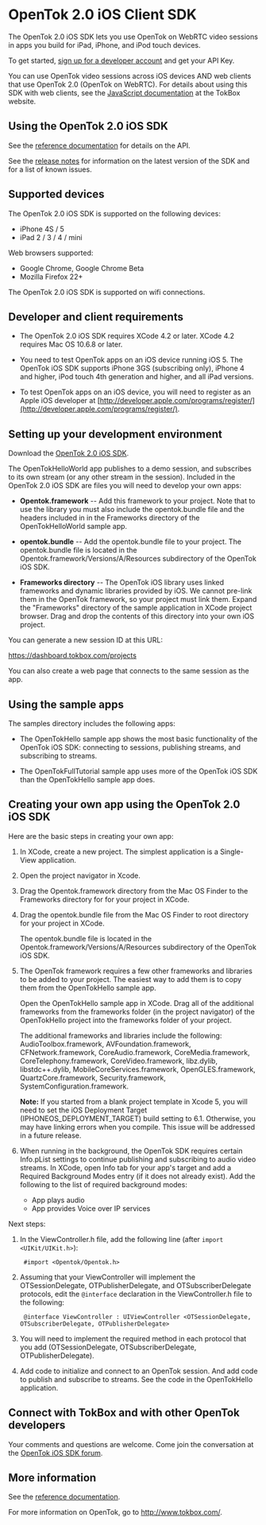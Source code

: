 OpenTok 2.0 iOS Client SDK
==========================

The OpenTok 2.0 iOS SDK lets you use OpenTok on WebRTC video sessions in apps you build for iPad, iPhone, and
iPod touch devices.

To get started, [sign up for a developer account](https://dashboard.tokbox.com/signups/new) and get your API Key.

You can use OpenTok video sessions across iOS devices AND web clients that use OpenTok 2.0 (OpenTok on WebRTC).
For details about using this SDK with web clients, see the
[JavaScript documentation](http://tokbox.com/opentok/libraries/client/js/) at the TokBox website.

Using the OpenTok 2.0 iOS SDK
-----------------------------

See the [reference documentation](http://opentok.github.io/opentok-ios-sdk-webrtc/) for details on the API.

See the [release notes](release_notes.md) for information on the latest version of the SDK and for a list of known
issues.

Supported devices
-----------------

The OpenTok 2.0 iOS SDK is supported on the following devices:

* iPhone 4S / 5
* iPad 2 / 3 / 4 / mini

Web browsers supported:

* Google Chrome, Google Chrome Beta
* Mozilla Firefox 22+

The OpenTok 2.0 iOS SDK is supported on wifi connections.

Developer and client requirements
---------------------------------

* The OpenTok 2.0 iOS SDK requires XCode 4.2 or later. XCode 4.2 requires Mac OS 10.6.8 or later.

* You need to test OpenTok apps on an iOS device running iOS 5. The OpenTok iOS SDK supports iPhone 3GS
(subscribing only), iPhone 4 and higher, iPod touch 4th generation and higher, and all iPad versions. 

* To test OpenTok apps on an iOS device, you will need to register as an Apple iOS developer at
[http://developer.apple.com/programs/register/](http://developer.apple.com/programs/register/).

Setting up your development environment
---------------------------------------

Download the [OpenTok 2.0 iOS SDK](https://github.com/opentok/opentok-ios-sdk-webrtc/). 

The OpenTokHelloWorld app publishes to a demo session, and subscribes to its own stream
(or any other stream in the session). Included in the OpenTok 2.0 iOS SDK are files you will need to develop
your own apps:

* **Opentok.framework** -- Add this framework to your project. Note that to use the library you must also 
include the opentok.bundle file and the headers included in in the Frameworks directory of the OpenTokHelloWorld
sample app.

* **opentok.bundle** -- Add the opentok.bundle file to your project. The opentok.bundle file is located
in the Opentok.framework/Versions/A/Resources subdirectory of the OpenTok iOS SDK. 

* **Frameworks directory** -- The OpenTok iOS library uses linked frameworks and dynamic libraries provided by iOS.
We cannot pre-link them in the OpenTok framework, so your project must link them. Expand the "Frameworks" directory
of the sample application in XCode project browser. Drag and drop the contents of this directory into your own iOS project.

You can generate a new session ID at this URL:

https://dashboard.tokbox.com/projects

You can also create a web page that connects to the same session as the app.

Using the sample apps
---------------------

The samples directory includes the following apps:

* The OpenTokHello sample app shows the most basic functionality of the OpenTok iOS SDK: connecting to sessions, publishing streams, and subscribing to streams.

* The OpenTokFullTutorial sample app uses more of the OpenTok iOS SDK than the OpenTokHello sample app does.


Creating your own app using the OpenTok 2.0 iOS SDK
---------------------------------------------------

Here are the basic steps in creating your own app:

1. In XCode, create a new project. The simplest application is a Single-View application.

2. Open the project navigator in Xcode.

3. Drag the Opentok.framework directory from the Mac OS Finder to the Frameworks directory for for your project in XCode.

4. Drag the opentok.bundle file from the Mac OS Finder to root directory for your project in XCode.

	The opentok.bundle file is located in the Opentok.framework/Versions/A/Resources subdirectory of the OpenTok iOS SDK.


5. The OpenTok framework requires a few other frameworks and libraries to be added to your project. The easiest way to add them is
to copy them from the OpenTokHello sample app.

	Open the OpenTokHello sample app in XCode. Drag all of the additional frameworks from the frameworks folder (in the project navigator)
	of the OpenTokHello project into the frameworks folder of your project.
	
	The additional frameworks and libraries include the following: AudioToolbox.framework, AVFoundation.framework, CFNetwork.framework,
	CoreAudio.framework, CoreMedia.framework, CoreTelephony.framework, CoreVideo.framework, libz.dylib, libstdc++.dylib, MobileCoreServices.framework,
	OpenGLES.framework, QuartzCore.framework, Security.framework, SystemConfiguration.framework.
	
	**Note:** If you started from a blank project template in Xcode 5, you will need to set the iOS Deployment Target (IPHONEOS_DEPLOYMENT_TARGET) build setting to 6.1.
	Otherwise, you may have linking errors when you compile. This issue will be addressed in a future release.
	
6. When running in the background, the OpenTok SDK requires certain Info.pList settings to continue publishing and subscribing to
audio video streams. In XCode, open Info tab for your app's target and add a Required Background Modes entry (if it does not already
exist). Add the following to the list of required background modes:

	- App plays audio
	- App provides Voice over IP services

Next steps:

1. In the ViewController.h file, add the following line (after `import <UIKit/UIKit.h>`):

		#import <Opentok/Opentok.h>

2. Assuming that your ViewController will implement the OTSessionDelegate, OTPublisherDelegate, and OTSubscriberDelegate protocols,
edit the `@interface` declaration in the ViewController.h file to the following:

		@interface ViewController : UIViewController <OTSessionDelegate, OTSubscriberDelegate, OTPublisherDelegate>

3. You will need to implement the required method in each protocol that you add (OTSessionDelegate, OTSubscriberDelegate, OTPublisherDelegate).

4. Add code to initialize and connect to an OpenTok session. And add code to publish and subscribe to streams.
See the code in the OpenTokHello application.

Connect with TokBox and with other OpenTok developers
-----------------------------------------------------

Your comments and questions are welcome. Come join the conversation at the [OpenTok iOS SDK forum](http://www.tokbox.com/forums/ios).

More information
----------------

See the [reference documentation](docs/reference.md).

For more information on OpenTok, go to <http://www.tokbox.com/>.
